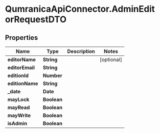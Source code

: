# QumranicaApiConnector.AdminEditorRequestDTO

## Properties

Name | Type | Description | Notes
------------ | ------------- | ------------- | -------------
**editorName** | **String** |  | [optional] 
**editorEmail** | **String** |  | 
**editionId** | **Number** |  | 
**editionName** | **String** |  | 
**_date** | **Date** |  | 
**mayLock** | **Boolean** |  | 
**mayRead** | **Boolean** |  | 
**mayWrite** | **Boolean** |  | 
**isAdmin** | **Boolean** |  | 


